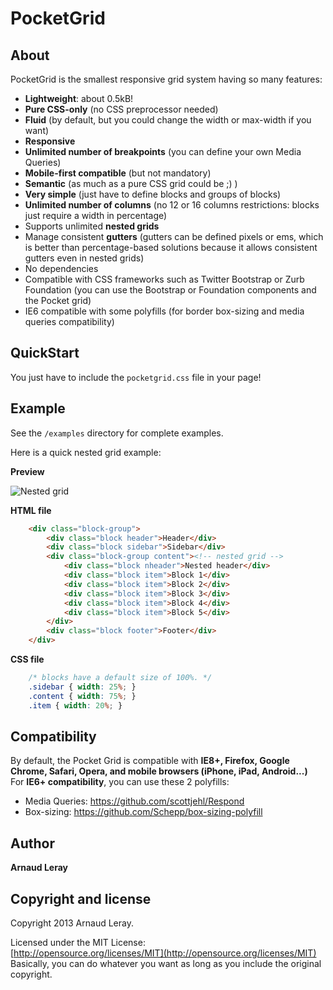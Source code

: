 # PocketGrid

## About

PocketGrid is the smallest responsive grid system having so many features:
- **Lightweight**: about 0.5kB!
- **Pure CSS-only** (no CSS preprocessor needed)
- **Fluid** (by default, but you could change the width or max-width if you want)
- **Responsive**
- **Unlimited number of breakpoints** (you can define your own Media Queries)
- **Mobile-first compatible** (but not mandatory)
- **Semantic** (as much as a pure CSS grid could be ;) )
- **Very simple** (just have to define blocks and groups of blocks)
- **Unlimited number of columns** (no 12 or 16 columns restrictions: blocks just require a width in percentage)
- Supports unlimited **nested grids**
- Manage consistent **gutters** (gutters can be defined pixels or ems, which is better than percentage-based solutions because it allows consistent gutters even in nested grids)
- No dependencies
- Compatible with CSS frameworks such as Twitter Bootstrap or Zurb Foundation (you can use the Bootstrap or Foundation components and the Pocket grid)
- IE6 compatible with some polyfills (for border box-sizing and media queries compatibility)

## QuickStart

You just have to include the `pocketgrid.css` file in your page!

## Example
See the `/examples` directory for complete examples.

Here is a quick nested grid example:

**Preview**

![Nested grid](http://i.imgur.com/DYFRDP2.png)

**HTML file**

```HTML
    <div class="block-group">
        <div class="block header">Header</div>
        <div class="block sidebar">Sidebar</div>
        <div class="block-group content"><!-- nested grid -->
            <div class="block nheader">Nested header</div>
            <div class="block item">Block 1</div>
            <div class="block item">Block 2</div>
            <div class="block item">Block 3</div>
            <div class="block item">Block 4</div>
            <div class="block item">Block 5</div>
        </div>
        <div class="block footer">Footer</div>
    </div>
```

**CSS file**

```CSS
    /* blocks have a default size of 100%. */
    .sidebar { width: 25%; }
    .content { width: 75%; }
    .item { width: 20%; }
```

## Compatibility
By default, the Pocket Grid is compatible with **IE8+, Firefox, Google Chrome, Safari, Opera, and mobile browsers (iPhone, iPad, Android...)**  
For **IE6+ compatibility**, you can use these 2 polyfills:
- Media Queries: https://github.com/scottjehl/Respond
- Box-sizing: https://github.com/Schepp/box-sizing-polyfill

## Author

**Arnaud Leray**

## Copyright and license

Copyright 2013 Arnaud Leray.

Licensed under the MIT License:  
[http://opensource.org/licenses/MIT](http://opensource.org/licenses/MIT)  
Basically, you can do whatever you want as long as you include the original copyright.
